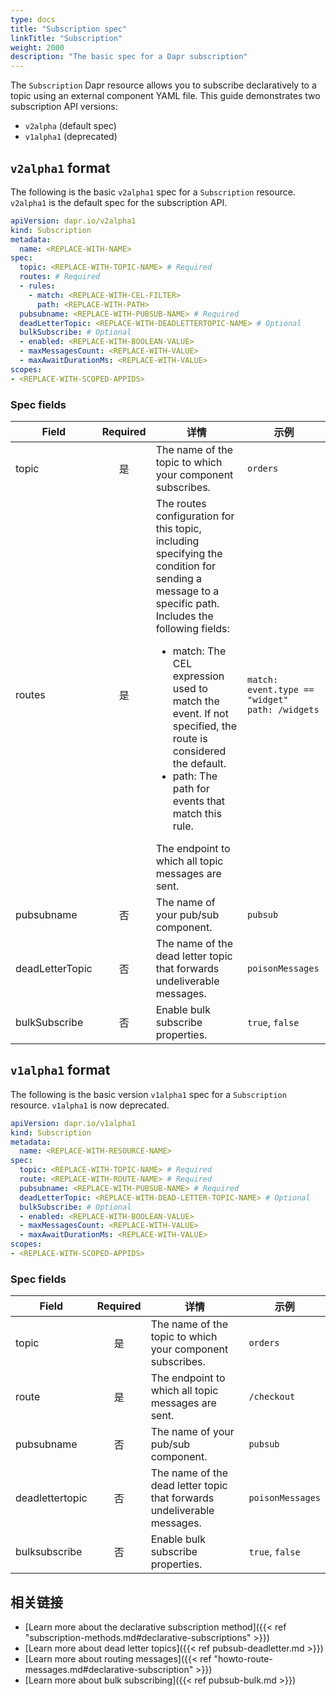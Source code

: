```yaml
---
type: docs
title: "Subscription spec"
linkTitle: "Subscription"
weight: 2000
description: "The basic spec for a Dapr subscription"
---
```


The `Subscription` Dapr resource allows you to subscribe declaratively to a topic using an external component YAML file. This guide demonstrates two subscription API versions:

- `v2alpha` (default spec)
- `v1alpha1` (deprecated)

## `v2alpha1` format

The following is the basic `v2alpha1` spec for a `Subscription` resource. `v2alpha1` is the default spec for the subscription API.

```yml
apiVersion: dapr.io/v2alpha1
kind: Subscription
metadata:
  name: <REPLACE-WITH-NAME>
spec:
  topic: <REPLACE-WITH-TOPIC-NAME> # Required
  routes: # Required
  - rules:
    - match: <REPLACE-WITH-CEL-FILTER>
      path: <REPLACE-WITH-PATH>
  pubsubname: <REPLACE-WITH-PUBSUB-NAME> # Required
  deadLetterTopic: <REPLACE-WITH-DEADLETTERTOPIC-NAME> # Optional
  bulkSubscribe: # Optional
  - enabled: <REPLACE-WITH-BOOLEAN-VALUE>
  - maxMessagesCount: <REPLACE-WITH-VALUE>
  - maxAwaitDurationMs: <REPLACE-WITH-VALUE>
scopes:
- <REPLACE-WITH-SCOPED-APPIDS>
```

### Spec fields

| Field           | Required | 详情                                                                                                                                                                                                                                         | 示例                                                         |
| --------------- |:--------:| ------------------------------------------------------------------------------------------------------------------------------------------------------------------------------------------------------------------------------------------ | ---------------------------------------------------------- |
| topic           |    是     | The name of the topic to which your component subscribes.                                                                                                                                                                                  | `orders`                                                   |
| routes          |    是     | The routes configuration for this topic, including specifying the condition for sending a message to a specific path. Includes the following fields: <br><ul><li>match: The CEL expression used to match the event. If not specified, the route is considered the default. </li><li>path: The path for events that match this rule. </li></ul>The endpoint to which all topic messages are sent. | `match: event.type == "widget"` <br>`path: /widgets` |
| pubsubname      |    否     | The name of your pub/sub component.                                                                                                                                                                                                        | `pubsub`                                                   |
| deadLetterTopic |    否     | The name of the dead letter topic that forwards undeliverable messages.                                                                                                                                                                    | `poisonMessages`                                           |
| bulkSubscribe   |    否     | Enable bulk subscribe properties.                                                                                                                                                                                                          | `true`, `false`                                            |


## `v1alpha1` format

The following is the basic version `v1alpha1` spec for a `Subscription` resource. `v1alpha1` is now deprecated.

```yml
apiVersion: dapr.io/v1alpha1
kind: Subscription
metadata:
  name: <REPLACE-WITH-RESOURCE-NAME>
spec:
  topic: <REPLACE-WITH-TOPIC-NAME> # Required
  route: <REPLACE-WITH-ROUTE-NAME> # Required
  pubsubname: <REPLACE-WITH-PUBSUB-NAME> # Required
  deadLetterTopic: <REPLACE-WITH-DEAD-LETTER-TOPIC-NAME> # Optional
  bulkSubscribe: # Optional
  - enabled: <REPLACE-WITH-BOOLEAN-VALUE>
  - maxMessagesCount: <REPLACE-WITH-VALUE>
  - maxAwaitDurationMs: <REPLACE-WITH-VALUE>
scopes:
- <REPLACE-WITH-SCOPED-APPIDS>
```

### Spec fields

| Field           | Required | 详情                                                                      | 示例               |
| --------------- |:--------:| ----------------------------------------------------------------------- | ---------------- |
| topic           |    是     | The name of the topic to which your component subscribes.               | `orders`         |
| route           |    是     | The endpoint to which all topic messages are sent.                      | `/checkout`      |
| pubsubname      |    否     | The name of your pub/sub component.                                     | `pubsub`         |
| deadlettertopic |    否     | The name of the dead letter topic that forwards undeliverable messages. | `poisonMessages` |
| bulksubscribe   |    否     | Enable bulk subscribe properties.                                       | `true`, `false`  |

## 相关链接
- [Learn more about the declarative subscription method]({{< ref "subscription-methods.md#declarative-subscriptions" >}})
- [Learn more about dead letter topics]({{< ref pubsub-deadletter.md >}})
- [Learn more about routing messages]({{< ref "howto-route-messages.md#declarative-subscription" >}})
- [Learn more about bulk subscribing]({{< ref pubsub-bulk.md >}})